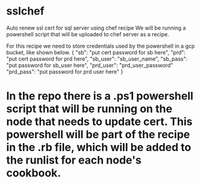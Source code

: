 # sslchef
Auto renew ssl cert for sql server using chef recipe
We will be running a powershell script that will be uploaded to chef server as a recipe.

For this recipe we need to store credentials used by the powershell in a gcp bucket, like shown below.
{
  "sb": "put cert password for sb here",
  "prd": "put cert password for prd here",
  "sb_user": "sb_user_name",
  "sb_pass": "put password for sb_user here",
  "prd_user": "prd_user_password"
  "prd_pass": "put password for prd user here"
}

# In the repo there is a .ps1 powershell script that will be running on the node that needs to update cert. This powershell will be part of the recipe in the .rb file, which will be added to the runlist for each node's cookbook.
